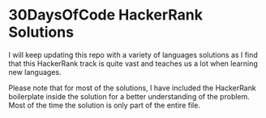# 30DaysOfCode HackerRank Solutions

I will keep updating this repo with a variety of languages solutions as I find that this HackerRank track is quite vast and teaches us a lot when learning new languages.

Please note that for most of the solutions, I have included the HackerRank boilerplate inside the solution for a better understanding of the problem. Most of the time the solution is only part of the entire file.
